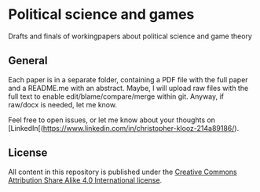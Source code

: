 # Political science and games  
Drafts and finals of workingpapers about political science and game theory  
  
## General  
Each paper is in a separate folder, containing a PDF file with the full paper and a README.me with an abstract. Maybe, I will upload raw files with the full text to enable edit/blame/compare/merge within git. Anyway, if raw/docx is needed, let me know.  
  
Feel free to open issues, or let me know about your thoughts on [LinkedIn[(https://www.linkedin.com/in/christopher-klooz-214a89186/).
  
## License  
All content in this repository is published under the [Creative Commons Attribution Share Alike 4.0 International license](https://github.com/py0xc3/PoliticalScienceAndGames/blob/master/LICENSE.md).
